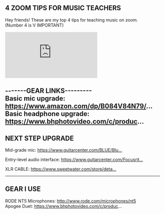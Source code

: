 ## 4 ZOOM TIPS FOR MUSIC TEACHERS

Hey friends! These are my top 4 tips for teaching music on zoom.  
(Number 4 is V IMPORTANT)

<iframe src="https://www.youtube.com/embed/wnwLOg3zKs4" title="YouTube video player" frameborder="0" allow="accelerometer; autoplay; clipboard-write; encrypted-media; gyroscope; picture-in-picture" allowfullscreen></iframe>

-------GEAR LINKS---------  
Basic mic upgrade: https://www.amazon.com/dp/B084V84N79/...  
Basic headphone upgrade: https://www.bhphotovideo.com/c/produc...  
-----------------------------------  
NEXT STEP UPGRADE  
-----------------------------------  
Mid-grade mic: https://www.guitarcenter.com/BLUE/Blu...​

Entry-level audio interface: https://www.guitarcenter.com/Focusrit...​

XLR CABLE: https://www.sweetwater.com/store/deta...​

----------------------  
GEAR I USE  
----------------------  
RODE NT5 Microphones: http://www.rode.com/microphones/nt5​  
Apogee Duet: https://www.bhphotovideo.com/c/produc...  
